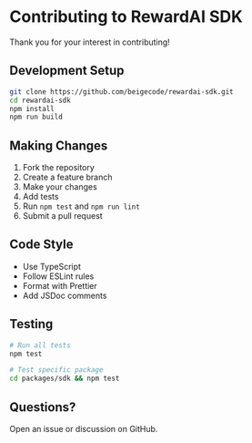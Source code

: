 # Contributing to RewardAI SDK

Thank you for your interest in contributing!

## Development Setup

```bash
git clone https://github.com/beigecode/rewardai-sdk.git
cd rewardai-sdk
npm install
npm run build
```

## Making Changes

1. Fork the repository
2. Create a feature branch
3. Make your changes
4. Add tests
5. Run `npm test` and `npm run lint`
6. Submit a pull request

## Code Style

- Use TypeScript
- Follow ESLint rules
- Format with Prettier
- Add JSDoc comments

## Testing

```bash
# Run all tests
npm test

# Test specific package
cd packages/sdk && npm test
```

## Questions?

Open an issue or discussion on GitHub.
